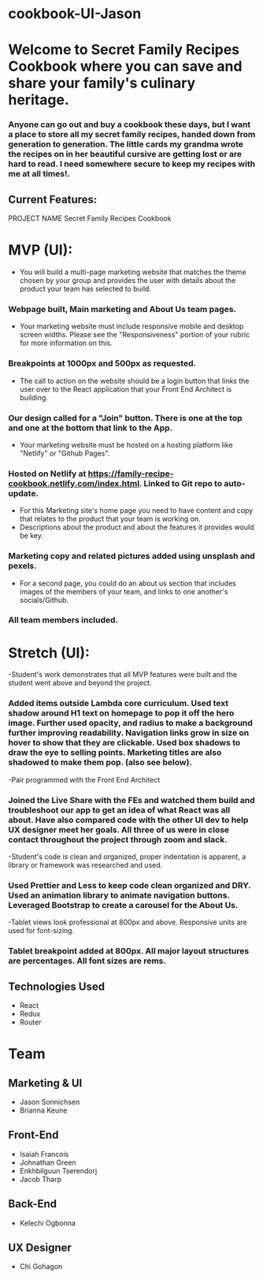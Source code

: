 # cookbook-UI-Jason

# Welcome to Secret Family Recipes Cookbook where you can save and share your family's culinary heritage.

### Anyone can go out and buy a cookbook these days, but I want a place to store all my secret family recipes, handed down from generation to generation. The little cards my grandma wrote the recipes on in her beautiful cursive are getting lost or are hard to read. I need somewhere secure to keep my recipes with me at all times!.

## Current Features:

PROJECT NAME
Secret Family Recipes Cookbook

# MVP (UI):
- You will build a multi-page marketing website that matches the theme chosen by your group and provides the user with details about the product your team has selected to build.

### Webpage built, Main marketing and About Us team pages.

- Your marketing website must include responsive mobile and desktop screen widths. Please see the "Responsiveness" portion of your rubric for more information on this.

### Breakpoints at 1000px and 500px  as requested.

- The call to action on the website should be a login button that links the user over to the React application that your Front End Architect is building.

### Our design called for a "Join" button. There is one at the top and one at the bottom that link to the App.

- Your marketing website must be hosted on a hosting platform like "Netlify" or "Github Pages".

### Hosted on Netlify at https://family-recipe-cookbook.netlify.com/index.html. Linked to Git repo to auto-update.

- For this Marketing site's home page you need to have content and copy that relates to the product that your team is working on.
- Descriptions about the product and about the features it provides would be key.

### Marketing copy and related pictures added using unsplash and pexels.

- For a second page, you could do an about us section that includes images of the members of your team, and links to one another's socials/Github.

### All team members included.

# Stretch (UI):

-Student's work demonstrates that all MVP features were built and the student went above and beyond the project.

### Added items outside Lambda core curriculum. Used text shadow around H1 text on homepage to pop it off the hero image. Further used opacity, and radius to make a background further improving readability. Navigation links grow in size on hover to show that they are clickable. Used box shadows to draw the eye to selling points. Marketing titles are also shadowed to make them pop. (also see below).

-Pair programmed with the Front End Architect

### Joined the Live Share with the FEs and watched them build and troubleshoot our app to get an idea of what React was all about. Have also compared code with the other UI dev to help UX designer meet her goals. All three of us were in close contact throughout the project through zoom and slack.

-Student's code is clean and organized, proper indentation is apparent, a library or framework was researched and used.

### Used Prettier and Less to keep code clean organized and DRY. Used an animation library to animate navigation buttons. Leveraged Bootstrap to create a carousel for the About Us.

-Tablet views look professional at 800px and above. Responsive units are used for font-sizing.

### Tablet breakpoint added at 800px. All major layout structures are percentages. All font sizes are rems.

## Technologies Used

- React
- Redux
- Router

# Team

## Marketing & UI

- Jason Sonnichsen
- Brianna Keune
## Front-End


- Isaiah Francois
- Johnathan Green
- Enkhbilguun Tserendorj
- Jacob Tharp

## Back-End

- Kelechi Ogbonna

## UX Designer

- Chi Gohagon
